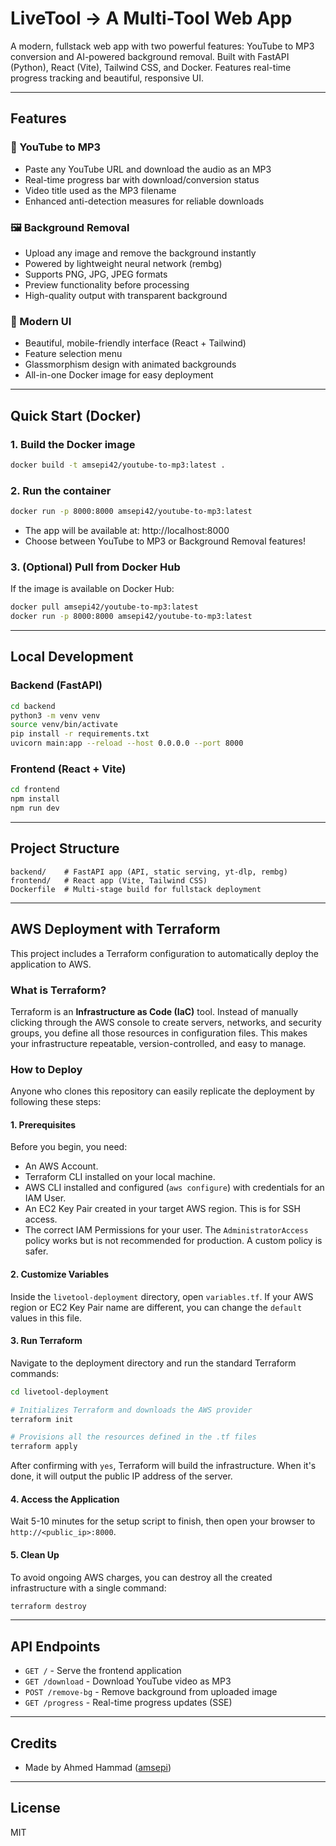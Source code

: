 # LiveTool -> A Multi-Tool Web App

A modern, fullstack web app with two powerful features: YouTube to MP3 conversion and AI-powered background removal. Built with FastAPI (Python), React (Vite), Tailwind CSS, and Docker. Features real-time progress tracking and beautiful, responsive UI.

---

## Features

### 🎵 YouTube to MP3
- Paste any YouTube URL and download the audio as an MP3
- Real-time progress bar with download/conversion status
- Video title used as the MP3 filename
- Enhanced anti-detection measures for reliable downloads

### 🖼️ Background Removal
- Upload any image and remove the background instantly
- Powered by lightweight neural network (rembg)
- Supports PNG, JPG, JPEG formats
- Preview functionality before processing
- High-quality output with transparent background

### 🎨 Modern UI
- Beautiful, mobile-friendly interface (React + Tailwind)
- Feature selection menu
- Glassmorphism design with animated backgrounds
- All-in-one Docker image for easy deployment

---

## Quick Start (Docker)

### 1. Build the Docker image
```sh
docker build -t amsepi42/youtube-to-mp3:latest .
```

### 2. Run the container
```sh
docker run -p 8000:8000 amsepi42/youtube-to-mp3:latest
```

- The app will be available at: http://localhost:8000
- Choose between YouTube to MP3 or Background Removal features!

### 3. (Optional) Pull from Docker Hub
If the image is available on Docker Hub:
```sh
docker pull amsepi42/youtube-to-mp3:latest
docker run -p 8000:8000 amsepi42/youtube-to-mp3:latest
```

---

## Local Development

### Backend (FastAPI)
```sh
cd backend
python3 -m venv venv
source venv/bin/activate
pip install -r requirements.txt
uvicorn main:app --reload --host 0.0.0.0 --port 8000
```

### Frontend (React + Vite)
```sh
cd frontend
npm install
npm run dev
```

---

## Project Structure
```
backend/    # FastAPI app (API, static serving, yt-dlp, rembg)
frontend/   # React app (Vite, Tailwind CSS)
Dockerfile  # Multi-stage build for fullstack deployment
```

---

## AWS Deployment with Terraform

This project includes a Terraform configuration to automatically deploy the application to AWS.

### What is Terraform?

Terraform is an **Infrastructure as Code (IaC)** tool. Instead of manually clicking through the AWS console to create servers, networks, and security groups, you define all those resources in configuration files. This makes your infrastructure repeatable, version-controlled, and easy to manage.

### How to Deploy

Anyone who clones this repository can easily replicate the deployment by following these steps:

#### 1. Prerequisites

Before you begin, you need:

*   An AWS Account.
*   Terraform CLI installed on your local machine.
*   AWS CLI installed and configured (`aws configure`) with credentials for an IAM User.
*   An EC2 Key Pair created in your target AWS region. This is for SSH access.
*   The correct IAM Permissions for your user. The `AdministratorAccess` policy works but is not recommended for production. A custom policy is safer.

#### 2. Customize Variables

Inside the `livetool-deployment` directory, open `variables.tf`. If your AWS region or EC2 Key Pair name are different, you can change the `default` values in this file.

#### 3. Run Terraform

Navigate to the deployment directory and run the standard Terraform commands:

```sh
cd livetool-deployment

# Initializes Terraform and downloads the AWS provider
terraform init

# Provisions all the resources defined in the .tf files
terraform apply
```

After confirming with `yes`, Terraform will build the infrastructure. When it's done, it will output the public IP address of the server.

#### 4. Access the Application

Wait 5-10 minutes for the setup script to finish, then open your browser to `http://<public_ip>:8000`.

#### 5. Clean Up

To avoid ongoing AWS charges, you can destroy all the created infrastructure with a single command:

```sh
terraform destroy
```

---

## API Endpoints

- `GET /` - Serve the frontend application
- `GET /download` - Download YouTube video as MP3
- `POST /remove-bg` - Remove background from uploaded image
- `GET /progress` - Real-time progress updates (SSE)

---

## Credits
- Made by Ahmed Hammad ([amsepi](https://github.com/amsepi))

---

## License
MIT